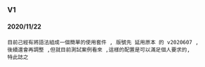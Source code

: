﻿### V1
#### 2020/11/22
	目前己經有將語法組成一個簡單的使用套件 , 版號先 延用原本 的 v2020607 ,
	後續還會再調整 ,但就目前測試案例看來 ,這樣的配置是可以滿足個人要求的,
	特此誌之
